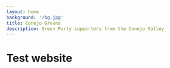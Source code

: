 ```yaml
---
layout: home
background: '/bg.jpg'
title: Conejo Greens
description: Green Party supporters from the Conejo Valley
---
```


# Test website
